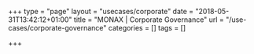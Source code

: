 +++
type = "page"
layout = "usecases/corporate"
date = "2018-05-31T13:42:12+01:00"
title = "MONAX | Corporate Governance"
url = "/use-cases/corporate-governance"
categories = []
tags = []

+++
